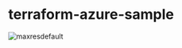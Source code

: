 ﻿# terraform-azure-sample

![maxresdefault](https://user-images.githubusercontent.com/47083276/191668515-97bb5e7a-a32e-4f83-be40-fb846739727a.jpg)
